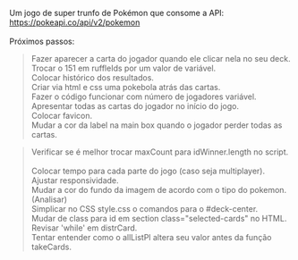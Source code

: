 Um jogo de super trunfo de Pokémon que consome a API: https://pokeapi.co/api/v2/pokemon <br>
<br>
Próximos passos:<br>
> Fazer aparecer a carta do jogador quando ele clicar nela no seu deck.<br>
> Trocar o 151 em ruffleIds por um valor de variável.<br>
> Colocar histórico dos resultados.<br>
> Criar via html e css uma pokebola atrás das cartas.<br>
> Fazer o código funcionar com número de jogadores variável.<br>
> Apresentar todas as cartas do jogador no início do jogo.<br>
> Colocar favicon.<br>
> Mudar a cor da label na main box quando o jogador perder todas as cartas.<br>

> Verificar se é melhor trocar maxCount para idWinner.length no script.<br>  
> Colocar tempo para cada parte do jogo (caso seja multiplayer).<br>
> Ajustar responsividade.<br>
> Mudar a cor do fundo da imagem de acordo com o tipo do pokemon. (Analisar)<br>
> Simplicar no CSS style.css o comandos para o #deck-center.<br>
> Mudar de class para id em section class="selected-cards" no HTML.<br>
> Revisar 'while' em distrCard.<br>
> Tentar entender como o allListPl altera seu valor antes da função takeCards.